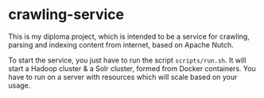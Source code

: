 # crawling-service
This is my diploma project, which is intended to be a service for crawling,
parsing and indexing content from internet, based on Apache Nutch.

To start the service, you just have to run the script `scripts/run.sh`.
It will start a Hadoop cluster & a Solr cluster, formed from Docker containers.
You have to run on a server with resources which will scale based on your 
usage. 
